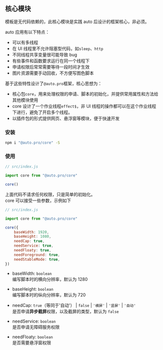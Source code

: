 ## 核心模块

模板是无代码依赖的，此核心模块是实践 auto 后设计的框架核心，非必须。

auto 应用有以下特点：

-   可以有多线程
-   在 UI 线程里不允许阻塞型代码，如`sleep`、`http`
-   不同线程共享变量很可能导致 bug
-   有些事件和函数要求运行在同一个线程下
-   申请权限后常常需要等待一段时间才生效
-   图片资源需要手动回收，不方便写图色脚本

基于这些特性设计了`@auto.pro`框架，核心思想为：

-   核心包`core`，用来处理权限的申请、脚本的初始化，并提供常用属性和方法给其他模块使用
-   core 设计了一个作业线程`effect$`，非 UI 线程的操作都可以在这个作业线程下进行，避免了开启多个线程。
-   以插件包的形式提供网页、悬浮窗等模块，便于快速开发

### 安装

```bash
npm i "@auto.pro/core" -S
```

### 使用

```javascript
// src/index.js

import core from "@auto.pro/core"

core()
```

上面代码不请求任何权限，只是简单的初始化。  
core 可以接受一些参数，示例如下

```javascript
// src/index.js

import core from "@auto.pro/core"

core({
    baseWidth: 1920,
    baseHeight: 1080,
    needCap: true,
    needService: true,
    needFloaty: true,
    needForeground: true,
    needStableMode: true,
})
```

-   baseWidth: `boolean`  
    编写脚本时的横向分辨率，默认为 1280

-   baseHeight: `boolean`  
    编写脚本时的纵向分辨率，默认为 720

-   needCap: `true`（等同于'自动'） | `false` | `'横屏'` | `'竖屏'` | `'自动'`  
    是否申请**异步截屏**权限，以及截屏的类型，默认为 `false`

-   needService: `boolean`  
    是否申请无障碍服务权限

-   needFloaty: `boolean`  
    是否需要悬浮窗权限
